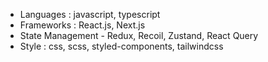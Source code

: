 - Languages : javascript, typescript
- Frameworks : React.js, Next.js
- State Management - Redux, Recoil, Zustand, React Query
- Style : css, scss, styled-components, tailwindcss
